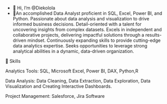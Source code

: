 - 👋 Hi, I’m @Diekolola
- 👀An accomplished Data Analyst proficient in SQL, Excel, Power BI, and Python. Passionate about data analysis and visualization to drive informed business decisions. Detail-oriented with a talent for uncovering insights from complex datasets. Excels in independent and collaborative projects, delivering impactful solutions through a results-driven mindset. Continuously expanding skills to provide cutting-edge data analytics expertise. Seeks opportunities to leverage strong analytical abilities in a dynamic, data-driven organization.

📌 Skills     

  Analytics Tools: SQL, Microsoft Excel, Power BI, DAX, Python,R
  
  Data Analysis: Data Cleaning, Data Extraction, Data Exploration, Data Visualization and Creating Interactive Dashboards. 
  
  Project Management: Salesforce, Jira Software

<!---
Jdarien/Jdarien is a ✨ special ✨ repository because its `README.md` (this file) appears on your GitHub profile.
You can click the Preview link to take a look at your changes.
--->
